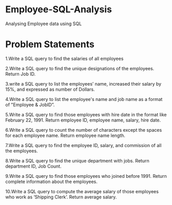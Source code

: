 # Employee-SQL-Analysis
Analysing Employee data using SQL

# Problem Statements

1.Write a SQL query to find the salaries of all employees

2.Write a SQL query to find the unique designations of the employees. Return Job ID.

3.write a SQL query to list the employees’ name, increased their salary by 15%, and expressed as number of Dollars.

4.Write a SQL query to list the employee's name and job name as a format of "Employee & JobID”.

5.Write a SQL query to find those employees with hire date in the format like February 22, 1991. Return employee ID, employee name, salary, hire date.

6.Write a SQL query to count the number of characters except the spaces for each employee name. Return employee name length.

7.Write a SQL query to find the employee ID, salary, and commission of all the employees.

8.Write a SQL query to find the unique department with jobs. Return department ID, Job Count.

9.Write a SQL query to find those employees who joined before 1991. Return complete information about the employees.

10.Write a SQL query to compute the average salary of those employees who work as ‘Shipping Clerk’. Return average salary.
